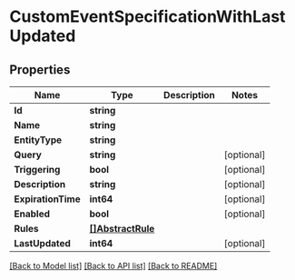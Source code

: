 # CustomEventSpecificationWithLastUpdated

## Properties

Name | Type | Description | Notes
------------ | ------------- | ------------- | -------------
**Id** | **string** |  | 
**Name** | **string** |  | 
**EntityType** | **string** |  | 
**Query** | **string** |  | [optional] 
**Triggering** | **bool** |  | [optional] 
**Description** | **string** |  | [optional] 
**ExpirationTime** | **int64** |  | [optional] 
**Enabled** | **bool** |  | [optional] 
**Rules** | [**[]AbstractRule**](AbstractRule.md) |  | 
**LastUpdated** | **int64** |  | [optional] 

[[Back to Model list]](../README.md#documentation-for-models) [[Back to API list]](../README.md#documentation-for-api-endpoints) [[Back to README]](../README.md)


